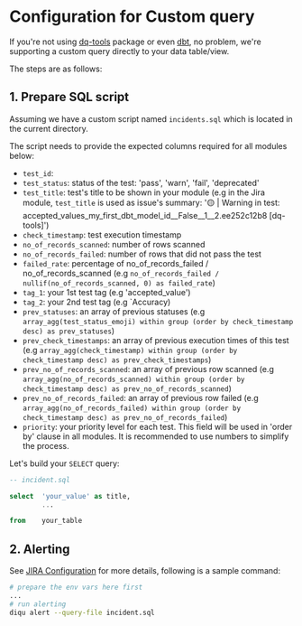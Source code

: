 # Configuration for Custom query

If you're not using [dq-tools](https://hub.getdbt.com/infinitelambda/dq_tools) package or even [dbt](https://www.getdbt.com/), no problem, we're supporting a custom query directly to your data table/view.

The steps are as follows:

## 1. Prepare SQL script

Assuming we have a custom script named `incidents.sql` which is located in the current directory.

The script needs to provide the expected columns required for all modules below:

- `test_id`:
- `test_status`: status of the test: 'pass', 'warn', 'fail', 'deprecated'
- `test_title`: test's title to be shown in your module (e.g in the Jira module, `test_title` is used as issue's summary: '🟡 | Warning in test: accepted_values_my_first_dbt_model_id__False__1__2.ee252c12b8 [dq-tools]')
- `check_timestamp`: test execution timestamp
- `no_of_records_scanned`: number of rows scanned
- `no_of_records_failed`: number of rows that did not pass the test
- `failed_rate`: percentage of no_of_records_failed / no_of_records_scanned (e.g `no_of_records_failed / nullif(no_of_records_scanned, 0) as failed_rate`)
- `tag_1`: your 1st test tag (e.g 'accepted_value')
- `tag_2`: your 2nd test tag (e.g `Accuracy)
- `prev_statuses`: an array of previous statuses (e.g `array_agg(test_status_emoji) within group (order by check_timestamp desc) as prev_statuses`)
- `prev_check_timestamps`: an array of previous execution times of this test (e.g `array_agg(check_timestamp) within group (order by check_timestamp desc) as prev_check_timestamps`)
- `prev_no_of_records_scanned`: an array of previous row scanned (e.g `array_agg(no_of_records_scanned) within group (order by check_timestamp desc) as prev_no_of_records_scanned`)
- `prev_no_of_records_failed`: an array of previous row failed (e.g `array_agg(no_of_records_failed) within group (order by check_timestamp desc) as prev_no_of_records_failed`)
- `priority`: your priority level for each test. This field will be used in 'order by' clause in all modules. It is recommended to use numbers to simplify the process.

Let's build your `SELECT` query:

```sql
-- incident.sql

select  'your_value' as title,
        ...

from    your_table
```

## 2. Alerting

See [JIRA Configuration](https://diqu.iflambda.com/latest/nav/guide/config/alerts/jira.html) for more details, following is a sample command:

```bash
# prepare the env vars here first
...
# run alerting
diqu alert --query-file incident.sql
```
